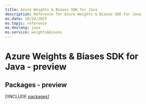 ```yaml
---
title: Azure Weights & Biases SDK for Java
description: Reference for Azure Weights & Biases SDK for Java
ms.date: 10/24/2025
ms.topic: reference
ms.devlang: java
ms.service: weights&biases
---
```

# Azure Weights & Biases SDK for Java - preview
## Packages - preview
[!INCLUDE [packages](weights-&-biases-index.md)]